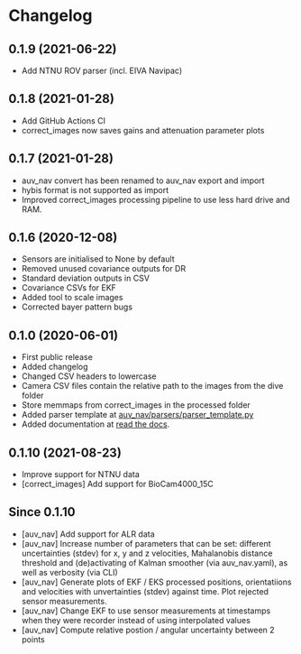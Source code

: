 # Changelog

## 0.1.9 (2021-06-22)
 - Add NTNU ROV parser (incl. EIVA Navipac)

## 0.1.8 (2021-01-28)
 - Add GitHub Actions CI
 - correct_images now saves gains and attenuation parameter plots

## 0.1.7 (2021-01-28)
 - auv_nav convert has been renamed to auv_nav export and import
 - hybis format is not supported as import
 - Improved correct_images processing pipeline to use less hard drive and RAM.
## 0.1.6 (2020-12-08)
 - Sensors are initialised to None by default
 - Removed unused covariance outputs for DR
 - Standard deviation outputs in CSV
 - Covariance CSVs for EKF
 - Added tool to scale images
 - Corrected bayer pattern bugs


## 0.1.0 (2020-06-01)
 - First public release
 - Added changelog
 - Changed CSV headers to lowercase
 - Camera CSV files contain the relative path to the images from the dive folder
 - Store memmaps from correct_images in the processed folder
 - Added parser template at [auv_nav/parsers/parser_template.py](auv_nav/parsers/parser_template.py)
 - Added documentation at [read the docs](oplab-pipeline.readthedocs.io).


## 0.1.10 (2021-08-23)
 - Improve support for NTNU data
 - [correct_images] Add support for BioCam4000_15C

## Since 0.1.10
 - [auv_nav] Add support for ALR data
 - [auv_nav] Increase number of parameters that can be set: different uncertainties (stdev) for x, y and z velocities, Mahalanobis distance threshold and (de)activating of Kalman smoother (via auv_nav.yaml), as well as verbosity (via CLI)
 - [auv_nav] Generate plots of EKF / EKS processed positions, orientatiions and velocities with unvertainties (stdev) against time. Plot rejected sensor measurements.
 - [auv_nav] Change EKF to use sensor measurements at timestamps when they were recorder instead of using interpolated values
 - [auv_nav] Compute relative postion / angular uncertainty between 2 points
 